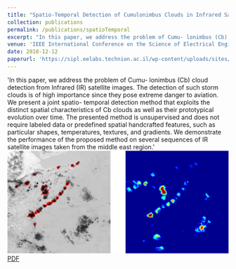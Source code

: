 ```yaml
---
title: "Spatio-Temporal Detection of Cumulonimbus Clouds in Infrared Satellite Images"
collection: publications
permalink: /publications/spatioTemporal
excerpt: "In this paper, we address the problem of Cumu- lonimbus (Cb) cloud detection from Infrared (IR) satellite images. The detection of such storm clouds is of high importance since they pose extreme danger to aviation. We present a joint spatio- temporal detection method that exploits the distinct spatial characteristics of Cb clouds as well as their prototypical evolution over time. The presented method is unsupervised and does not require labeled data or predefined spatial handcrafted features, such as particular shapes, temperatures, textures, and gradients. We demonstrate the performance of the proposed method on several sequences of IR satellite images taken from the middle east region. <br/><img src='images/spatioTemporalPaper.png'>" 
venue: 'IEEE International Conference on the Science of Electrical Engineering in Israel (ICSEE)'
date: 2018-12-12
paperurl: 'https://sipl.eelabs.technion.ac.il/wp-content/uploads/sites/6/2018/12/paper_final.pdf'
---  
```

'In this paper, we address the problem of Cumu- lonimbus (Cb) cloud detection from Infrared (IR) satellite images. The detection of such storm clouds is of high importance since they pose extreme danger to aviation. We present a joint spatio- temporal detection method that exploits the distinct spatial characteristics of Cb clouds as well as their prototypical evolution over time. The presented method is unsupervised and does not require labeled data or predefined spatial handcrafted features, such as particular shapes, temperatures, textures, and gradients. We demonstrate the performance of the proposed method on several sequences of IR satellite images taken from the middle east region.'
<br/><img src='images/spatioTemporalPaper.png'>
<a href='https://sipl.eelabs.technion.ac.il/wp-content/uploads/sites/6/2018/12/paper_final.pdf'>PDF</a>
&nbsp;&nbsp;&nbsp;&nbsp;
